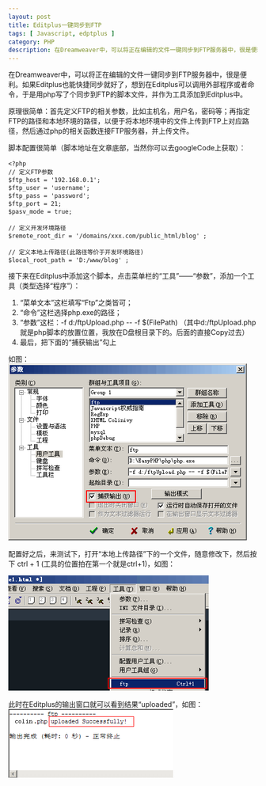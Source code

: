 ```yaml
---
layout: post
title: Editplus一键同步到FTP
tags: [ Javascript, edptplus ]
category: PHP
description: 在Dreamweaver中，可以将正在编辑的文件一键同步到FTP服务器中，很是便利。如果Editplus也能快捷同步就好了，想到在Editplus可以调用外部程序或者命令，于是用php写了个同步到FTP的脚本文件，并作为工具添加到Editplus中。
---
```


[imgEp1]: /images/editplus-sync1.jpg
[imgEp2]: /images/editplus-sync2.jpg
[imgEp3]: /images/editplus-sync3.jpg

在Dreamweaver中，可以将正在编辑的文件一键同步到FTP服务器中，很是便利。如果Editplus也能快捷同步就好了，想到在Editplus可以调用外部程序或者命令，于是用php写了个同步到FTP的脚本文件，并作为工具添加到Editplus中。

原理很简单：首先定义FTP的相关参数，比如主机名，用户名，密码等；再指定FTP的路径和本地环境的路径，以便于将本地环境中的文件上传到FTP上对应路径，然后通过php的相关函数连接FTP服务器，并上传文件。

脚本配置很简单（脚本地址在文章底部，当然你可以去googleCode上获取）：

    <?php
    // 定义FTP参数
    $ftp_host = '192.168.0.1';
    $ftp_user = 'username';
    $ftp_pass = 'password';
    $ftp_port = 21;
    $pasv_mode = true;

    // 定义开发环境路径
    $remote_root_dir = '/domains/xxx.com/public_html/blog' ;

    // 定义本地上传路径(此路径等价于开发环境路径)
    $local_root_path = 'D:/www/blog' ;

接下来在Editplus中添加这个脚本，点击菜单栏的“工具”——“参数”，添加一个工具（类型选择“程序”）：
1. “菜单文本”这栏填写“Ftp”之类皆可；
2. “命令”这栏选择php.exe的路径；
3. “参数”这栏：-f d:/ftpUpload.php -- -f $(FilePath) （其中d:/ftpUpload.php就是php脚本的放置位置，我放在D盘根目录下的。后面的直接Copy过去）
4. 最后，把下面的“捕获输出”勾上

如图：
![Editplus sync][imgEp1]

配置好之后，来测试下，打开“本地上传路径”下的一个文件，随意修改下，然后按下 ctrl + 1 (工具的位置拍在第一个就是ctrl+1)，如图：

![Editplus sync][imgEp2]

此时在Editplus的输出窗口就可以看到结果“uploaded”，如图：
![Editplus sync][imgEp3]
